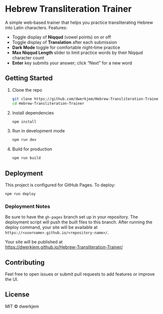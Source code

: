# Hebrew Transliteration Trainer

A simple web‐based trainer that helps you practice transliterating Hebrew into Latin characters. Features:

- Toggle display of **Niqqud** (vowel points) on or off  
- Toggle display of **Translation** after each submission  
- **Dark Mode** toggle for comfortable night‐time practice  
- **Max Niqqud Length** slider to limit practice words by their Niqqud character count  
- **Enter** key submits your answer; click “Next” for a new word  

## Getting Started

1. Clone the repo  
   ```bash
   git clone https://github.com/dwerkjem/Hebrew-Transliteration-Trainer.git
   cd Hebrew-Transliteration-Trainer
   ```
2. Install dependencies  
   ```bash
   npm install
   ```
3. Run in development mode  
   ```bash
   npm run dev
   ```
4. Build for production  
   ```bash
   npm run build
   ```

## Deployment

This project is configured for GitHub Pages. To deploy:

```bash
npm run deploy
```

### Deployment Notes
Be sure to have the `gh-pages` branch set up in your repository. The deployment script will push the built files to this branch.
After running the deploy command, your site will be available at `https://<username>.github.io/<repository-name>/`.

Your site will be published at  
https://dwerkjem.github.io/Hebrew-Transliteration-Trainer/

## Contributing

Feel free to open issues or submit pull requests to add features or improve the UI.

## License

MIT © dwerkjem